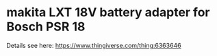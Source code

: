 # makita LXT 18V battery adapter for Bosch PSR 18


Details see here: https://www.thingiverse.com/thing:6363646